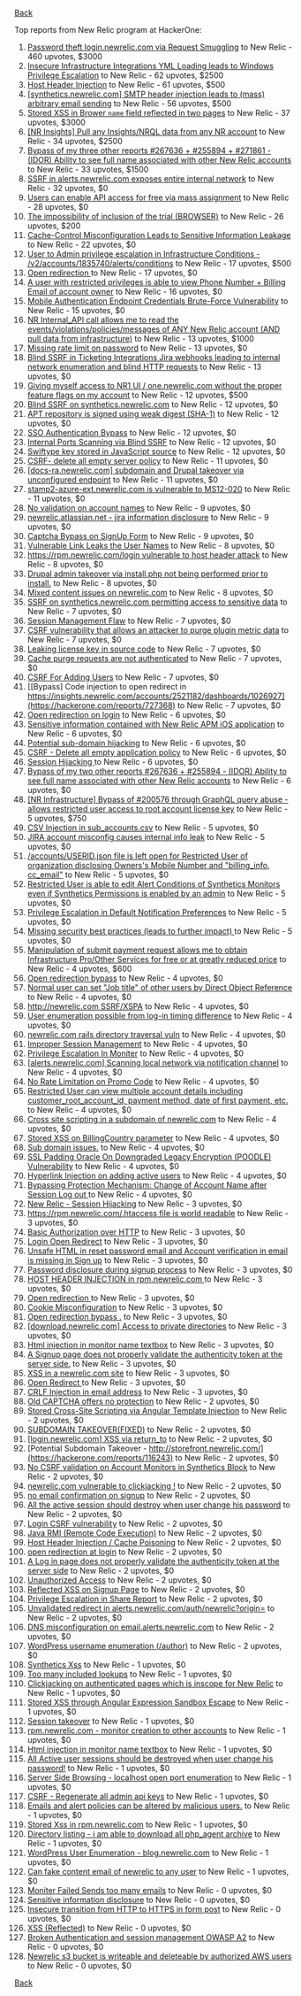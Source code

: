 [Back](../README.md)

Top reports from New Relic program at HackerOne:

1. [Password theft login.newrelic.com via Request Smuggling](https://hackerone.com/reports/498052) to New Relic - 460 upvotes, $3000
2. [Insecure Infrastructure Integrations YML Loading leads to Windows Privilege Escalation](https://hackerone.com/reports/363971) to New Relic - 62 upvotes, $2500
3. [Host Header Injection](https://hackerone.com/reports/698416) to New Relic - 61 upvotes, $500
4. [[synthetics.newrelic.com] SMTP header injection leads to (mass) arbitrary email sending](https://hackerone.com/reports/347439) to New Relic - 56 upvotes, $500
5. [Stored XSS in Brower `name` field reflected in two pages](https://hackerone.com/reports/348076) to New Relic - 37 upvotes, $3000
6. [[NR Insights] Pull any Insights/NRQL data from any NR account](https://hackerone.com/reports/397137) to New Relic - 34 upvotes, $2500
7. [Bypass of my three other reports #267636 + #255894 + #271861 - (IDOR) Ability to see full name associated with other New Relic accounts](https://hackerone.com/reports/320173) to New Relic - 33 upvotes, $1500
8. [SSRF in alerts.newrelic.com exposes entire internal network](https://hackerone.com/reports/198690) to New Relic - 32 upvotes, $0
9. [Users can enable API access for free via mass assignment](https://hackerone.com/reports/267781) to New Relic - 28 upvotes, $0
10. [The impossibility of inclusion of the trial (BROWSER)](https://hackerone.com/reports/460428) to New Relic - 26 upvotes, $200
11. [Cache-Control Misconfiguration Leads to Sensitive Information Leakage](https://hackerone.com/reports/132835) to New Relic - 22 upvotes, $0
12. [User to Admin privilege escalation in Infrastructure Conditions - /v2/accounts/1835740/alerts/conditions](https://hackerone.com/reports/300879) to New Relic - 17 upvotes, $500
13. [Open redirection ](https://hackerone.com/reports/207285) to New Relic - 17 upvotes, $0
14. [A user with restricted privileges is able to view Phone Number + Billing Email of account owner](https://hackerone.com/reports/197059) to New Relic - 16 upvotes, $0
15. [Mobile Authentication Endpoint Credentials Brute-Force Vulnerability](https://hackerone.com/reports/127202) to New Relic - 15 upvotes, $0
16. [NR Internal_API call allows me to read the events/violations/policies/messages of ANY New Relic account (AND pull data from infrastructure)](https://hackerone.com/reports/271393) to New Relic - 13 upvotes, $1000
17. [Missing rate limit on password](https://hackerone.com/reports/138863) to New Relic - 13 upvotes, $0
18. [Blind SSRF in Ticketing Integrations Jira webhooks leading to internal network enumeration and blind HTTP requests](https://hackerone.com/reports/344032) to New Relic - 13 upvotes, $0
19. [Giving myself access to NR1 UI / one.newrelic.com without the proper feature flags on my account](https://hackerone.com/reports/520623) to New Relic - 12 upvotes, $500
20. [Blind SSRF on synthetics.newrelic.com](https://hackerone.com/reports/141304) to New Relic - 12 upvotes, $0
21. [APT repository is signed using weak digest (SHA-1)](https://hackerone.com/reports/129138) to New Relic - 12 upvotes, $0
22. [SSO Authentication Bypass](https://hackerone.com/reports/168108) to New Relic - 12 upvotes, $0
23. [Internal Ports Scanning via Blind SSRF](https://hackerone.com/reports/263169) to New Relic - 12 upvotes, $0
24. [Swiftype key stored in JavaScript source](https://hackerone.com/reports/427373) to New Relic - 12 upvotes, $0
25. [CSRF- delete all empty server policy](https://hackerone.com/reports/123095) to New Relic - 11 upvotes, $0
26. [[docs-ra.newrelic.com] subdomain and Drupal takeover via unconfigured endpoint](https://hackerone.com/reports/207381) to New Relic - 11 upvotes, $0
27. [stamp2-azure-ext.newrelic.com is vulnerable to MS12-020](https://hackerone.com/reports/384882) to New Relic - 11 upvotes, $0
28. [No validation on account names](https://hackerone.com/reports/114796) to New Relic - 9 upvotes, $0
29. [newrelic.atlassian.net - jira information disclosure](https://hackerone.com/reports/197726) to New Relic - 9 upvotes, $0
30. [Captcha Bypass on SignUp Form](https://hackerone.com/reports/277300) to New Relic - 9 upvotes, $0
31. [Vulnerable Link Leaks the User Names](https://hackerone.com/reports/123089) to New Relic - 8 upvotes, $0
32. [https://rpm.newrelic.com/login vulnerable to host header attack](https://hackerone.com/reports/123078) to New Relic - 8 upvotes, $0
33. [Drupal admin takeover via install.php not being performed prior to install.](https://hackerone.com/reports/329407) to New Relic - 8 upvotes, $0
34. [Mixed content issues on newrelic.com](https://hackerone.com/reports/700091) to New Relic - 8 upvotes, $0
35. [SSRF on synthetics.newrelic.com permitting access to sensitive data](https://hackerone.com/reports/141682) to New Relic - 7 upvotes, $0
36. [Session Management Flaw](https://hackerone.com/reports/152944) to New Relic - 7 upvotes, $0
37. [CSRF vulnerability that allows an attacker to purge plugin metric data](https://hackerone.com/reports/157270) to New Relic - 7 upvotes, $0
38. [Leaking license key in source code](https://hackerone.com/reports/154855) to New Relic - 7 upvotes, $0
39. [Cache purge requests are not authenticated](https://hackerone.com/reports/154278) to New Relic - 7 upvotes, $0
40. [CSRF For Adding Users](https://hackerone.com/reports/225326) to New Relic - 7 upvotes, $0
41. [[Bypass] Code injection to open redirect in https://insights.newrelic.com/accounts/2521182/dashboards/1026927](https://hackerone.com/reports/727368) to New Relic - 7 upvotes, $0
42. [Open redirection on login](https://hackerone.com/reports/123172) to New Relic - 6 upvotes, $0
43. [Sensitive information contained with New Relic APM iOS application](https://hackerone.com/reports/130739) to New Relic - 6 upvotes, $0
44. [Potential sub-domain hijacking](https://hackerone.com/reports/178537) to New Relic - 6 upvotes, $0
45. [CSRF - Delete all empty application policy](https://hackerone.com/reports/123092) to New Relic - 6 upvotes, $0
46. [Session Hijacking ](https://hackerone.com/reports/167460) to New Relic - 6 upvotes, $0
47. [Bypass of my two other reports #267636 + #255894 - (IDOR) Ability to see full name associated with other New Relic accounts](https://hackerone.com/reports/271861) to New Relic - 6 upvotes, $0
48. [[NR Infrastructure] Bypass of #200576 through GraphQL query abuse - allows restricted user access to root account license key](https://hackerone.com/reports/276174) to New Relic - 5 upvotes, $750
49. [CSV Injection in sub_accounts.csv](https://hackerone.com/reports/127032) to New Relic - 5 upvotes, $0
50. [JIRA account misconfig causes internal info leak](https://hackerone.com/reports/139970) to New Relic - 5 upvotes, $0
51. [/accounts/USERID.json file is left open for Restricted User of organization disclosing Owners's Mobile Number and "billing_info, cc_email"](https://hackerone.com/reports/221250) to New Relic - 5 upvotes, $0
52. [Restricted User is able to edit Alert Conditions of Synthetics Monitors even if Synthetics Permissions is enabled by an admin](https://hackerone.com/reports/197436) to New Relic - 5 upvotes, $0
53. [Privilege Escalation in Default Notification Preferences](https://hackerone.com/reports/210298) to New Relic - 5 upvotes, $0
54. [ Missing security best practices (leads to further impact) ](https://hackerone.com/reports/385420) to New Relic - 5 upvotes, $0
55. [Manipulation of submit payment request allows me to obtain Infrastructure Pro/Other Services for free or at greatly reduced price](https://hackerone.com/reports/219356) to New Relic - 4 upvotes, $600
56. [Open redirection bypass](https://hackerone.com/reports/127741) to New Relic - 4 upvotes, $0
57. [Normal user can set "Job title" of other users by Direct Object Reference](https://hackerone.com/reports/123435) to New Relic - 4 upvotes, $0
58. [http://newrelic.com SSRF/XSPA](https://hackerone.com/reports/146875) to New Relic - 4 upvotes, $0
59. [User enumeration possible from log-in timing difference](https://hackerone.com/reports/127026) to New Relic - 4 upvotes, $0
60. [newrelic.com rails directory traversal vuln](https://hackerone.com/reports/134032) to New Relic - 4 upvotes, $0
61. [Improper Session Management](https://hackerone.com/reports/139178) to New Relic - 4 upvotes, $0
62. [Privilege Escalation In Moniter](https://hackerone.com/reports/139502) to New Relic - 4 upvotes, $0
63. [[alerts.newrelic.com] Scanning local network via notification channel](https://hackerone.com/reports/153634) to New Relic - 4 upvotes, $0
64. [No Rate Limitation on Promo Code](https://hackerone.com/reports/123091) to New Relic - 4 upvotes, $0
65. [Restricted User can view multiple account details including customer_root_account_id, payment method, date of first payment, etc.](https://hackerone.com/reports/198221) to New Relic - 4 upvotes, $0
66. [Cross site scripting in a subdomain of newrelic.com](https://hackerone.com/reports/181528) to New Relic - 4 upvotes, $0
67. [Stored XSS on BillingCountry parameter](https://hackerone.com/reports/182414) to New Relic - 4 upvotes, $0
68. [Sub domain issues.](https://hackerone.com/reports/183577) to New Relic - 4 upvotes, $0
69. [SSL Padding Oracle On Downgraded Legacy Encryption (POODLE) Vulnerability](https://hackerone.com/reports/216271) to New Relic - 4 upvotes, $0
70. [Hyperlink Injection on adding active users](https://hackerone.com/reports/176494) to New Relic - 4 upvotes, $0
71. [Bypassing Protection Mechanism: Change of Account Name after Session Log out ](https://hackerone.com/reports/789305) to New Relic - 4 upvotes, $0
72. [New Relic - Session Hijacking](https://hackerone.com/reports/137480) to New Relic - 3 upvotes, $0
73. [https://rpm.newrelic.com/.htaccess file is world readable](https://hackerone.com/reports/123074) to New Relic - 3 upvotes, $0
74. [Basic Authorization over HTTP](https://hackerone.com/reports/114870) to New Relic - 3 upvotes, $0
75. [Login Open Redirect](https://hackerone.com/reports/131552) to New Relic - 3 upvotes, $0
76. [Unsafe HTML in reset password email    and Account verification in email  is missing in Sign up](https://hackerone.com/reports/114807) to New Relic - 3 upvotes, $0
77. [Password disclosure during signup process](https://hackerone.com/reports/127766) to New Relic - 3 upvotes, $0
78. [HOST HEADER INJECTION in rpm.newrelic.com ](https://hackerone.com/reports/167809) to New Relic - 3 upvotes, $0
79. [Open redirection ](https://hackerone.com/reports/132251) to New Relic - 3 upvotes, $0
80. [Cookie Misconfiguration](https://hackerone.com/reports/163227) to New Relic - 3 upvotes, $0
81. [Open redirection bypass .](https://hackerone.com/reports/144525) to New Relic - 3 upvotes, $0
82. [[download.newrelic.com] Access to private directories](https://hackerone.com/reports/115922) to New Relic - 3 upvotes, $0
83. [Html injection in monitor name textbox](https://hackerone.com/reports/146318) to New Relic - 3 upvotes, $0
84. [A Signup page does not properly validate the authenticity token at the server side.](https://hackerone.com/reports/114799) to New Relic - 3 upvotes, $0
85. [XSS in a newrelic.com site](https://hackerone.com/reports/152368) to New Relic - 3 upvotes, $0
86. [Open Redirect ](https://hackerone.com/reports/177485) to New Relic - 3 upvotes, $0
87. [CRLF Injection in email address](https://hackerone.com/reports/796013) to New Relic - 3 upvotes, $0
88. [Old CAPTCHA offers no protection](https://hackerone.com/reports/127028) to New Relic - 2 upvotes, $0
89. [Stored Cross-Site Scripting via Angular Template Injection](https://hackerone.com/reports/132658) to New Relic - 2 upvotes, $0
90. [SUBDOMAIN TAKEOVER(FIXED)](https://hackerone.com/reports/115628) to New Relic - 2 upvotes, $0
91. [[login.newrelic.com] XSS via return_to](https://hackerone.com/reports/115860) to New Relic - 2 upvotes, $0
92. [Potential Subdomain Takeover - http://storefront.newrelic.com/](https://hackerone.com/reports/116243) to New Relic - 2 upvotes, $0
93. [No CSRF validation on Account Monitors in Synthetics Block](https://hackerone.com/reports/140275) to New Relic - 2 upvotes, $0
94. [newrelic.com vulnerable to clickjacking !](https://hackerone.com/reports/123126) to New Relic - 2 upvotes, $0
95. [no email confirmation on signup](https://hackerone.com/reports/123127) to New Relic - 2 upvotes, $0
96. [All the active session should destroy when user change his password](https://hackerone.com/reports/123183) to New Relic - 2 upvotes, $0
97. [Login CSRF vulnerability](https://hackerone.com/reports/156992) to New Relic - 2 upvotes, $0
98. [Java RMI (Remote Code Execution)](https://hackerone.com/reports/163547) to New Relic - 2 upvotes, $0
99. [Host Header Injection / Cache Poisoning](https://hackerone.com/reports/123513) to New Relic - 2 upvotes, $0
100. [open redirection at login](https://hackerone.com/reports/116315) to New Relic - 2 upvotes, $0
101. [A Log in page does not properly validate the authenticity token at the server side](https://hackerone.com/reports/114797) to New Relic - 2 upvotes, $0
102. [Unauthorized Access](https://hackerone.com/reports/116179) to New Relic - 2 upvotes, $0
103. [Reflected XSS on Signup Page](https://hackerone.com/reports/119090) to New Relic - 2 upvotes, $0
104. [Privilege Escalation in Share Report](https://hackerone.com/reports/210304) to New Relic - 2 upvotes, $0
105. [Unvalidated redirect in alerts.newrelic.com/auth/newrelic?origin=](https://hackerone.com/reports/207505) to New Relic - 2 upvotes, $0
106. [DNS misconfiguration on email.alerts.newrelic.com](https://hackerone.com/reports/390537) to New Relic - 2 upvotes, $0
107. [WordPress username enumeration (/author)](https://hackerone.com/reports/414427) to New Relic - 2 upvotes, $0
108. [Synthetics Xss](https://hackerone.com/reports/123649) to New Relic - 1 upvotes, $0
109. [Too many included lookups](https://hackerone.com/reports/125400) to New Relic - 1 upvotes, $0
110. [Clickjacking on authenticated pages which is inscope for New Relic](https://hackerone.com/reports/128645) to New Relic - 1 upvotes, $0
111. [Stored XSS through Angular Expression Sandbox Escape](https://hackerone.com/reports/124724) to New Relic - 1 upvotes, $0
112. [Session takeover](https://hackerone.com/reports/140333) to New Relic - 1 upvotes, $0
113. [rpm.newrelic.com - monitor creation to other accounts](https://hackerone.com/reports/127203) to New Relic - 1 upvotes, $0
114. [Html injection in monitor name  textbox](https://hackerone.com/reports/114852) to New Relic - 1 upvotes, $0
115. [All Active user sessions should be destroyed when user change his password!](https://hackerone.com/reports/157450) to New Relic - 1 upvotes, $0
116. [Server Side Browsing - localhost open port enumeration](https://hackerone.com/reports/122697) to New Relic - 1 upvotes, $0
117. [CSRF - Regenerate all admin api keys](https://hackerone.com/reports/119148) to New Relic - 1 upvotes, $0
118. [Emails and alert policies can be altered by malicious users.](https://hackerone.com/reports/123120) to New Relic - 1 upvotes, $0
119. [Stored Xss in rpm.newrelic.com](https://hackerone.com/reports/170241) to New Relic - 1 upvotes, $0
120. [Directory listing - i am able to download all php_agent archive](https://hackerone.com/reports/207384) to New Relic - 1 upvotes, $0
121. [WordPress User Enumeration - blog.newrelic.com](https://hackerone.com/reports/115817) to New Relic - 1 upvotes, $0
122. [Can fake content email of newrelic to any user](https://hackerone.com/reports/694943) to New Relic - 1 upvotes, $0
123. [Moniter Failed Sends too many emails](https://hackerone.com/reports/194952) to New Relic - 0 upvotes, $0
124. [Sensitive information disclosure](https://hackerone.com/reports/207388) to New Relic - 0 upvotes, $0
125. [Insecure transition from HTTP to HTTPS in form post](https://hackerone.com/reports/123915) to New Relic - 0 upvotes, $0
126. [XSS (Reflected)](https://hackerone.com/reports/176477) to New Relic - 0 upvotes, $0
127. [Broken Authentication and session management OWASP A2](https://hackerone.com/reports/205309) to New Relic - 0 upvotes, $0
128. [Newrelic s3 bucket is writeable and deleteable by authorized AWS users](https://hackerone.com/reports/277262) to New Relic - 0 upvotes, $0


[Back](../README.md)